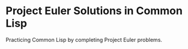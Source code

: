 Project Euler Solutions in Common Lisp
======================================

Practicing Common Lisp by completing Project Euler problems.